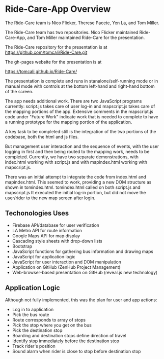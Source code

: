 # Ride-Care-App Overview 

The Ride-Care team is Nico Flicker, Therese Pacete, Yen La, and Tom Miller.

The Ride-Care team has two repositories. Nico Flicker maintained Ride-Care-App, and Tom Miller maintained Ride-Care for the presentation.

The Ride-Care repository for the presentation is at https://github.com/tomcali/Ride-Care.git 

The gh-pages website for the presentation is at

 https://tomcali.github.io/Ride-Care/
 
The presentation is complete and runs in stanalone/self-running mode or in manual mode with controls at the bottom left-hand and right-hand bottom of the screen.
 
The app needs additional work. There are two JavaScript programs currently: script.js takes care of user log-in and mapscript.js takes care of the mapping portions of the app. Extensive comments in the mapscript.js code under "Future Work" indicate work that is needed to complete to have a running prototype for the mapping portion of the application. 

A key task to be completed still is the integration of the two portions of the codebase, both the html and js files.

But management user interaction and the sequence of events, with the user logging in first and then being routed to the mapping work, needs to be completed. Currently, we have two separate demonstrations, with index.html working with script.js and with mapindex.html working with mapscript.js. 

There was an initial attempt to integrate the code from index.html and mapindex.html. This seemed to work, providing a new DOM structure as shown in tomindex.html. tomindex.html called on both script.js and mapscript.js It executed the initial log-in portion, but did not move the user/rider to the new map screen after login.

## Techonologies Uses

- Firebase API/database for user verification
- LA Metro API for route information
- Google Maps API for map display
- Cascading style sheets with drop-down lists
- Bootstrap
- JavaScript functions for gathering bus information and drawing maps
- JavaScript for application logic
- JavaScript for user interaction and DOM manipulation
- Application on GitHub (ZenHub Project Management)
- Web-browser-based presentation on GitHub (reveal.js new technology)

## Application Logic

Although not fully implemented, this was the plan for user and app actions:

- Log in to application
- Pick the bus route
- Route corresponds to array of stops
- Pick the stop where you get on the bus
- Pick the destination stop
- Boarding and destination stops define direction of travel
- Identify stop immediately before the destination stop
- Track rider's position
- Sound alarm when rider is close to stop before destination stop